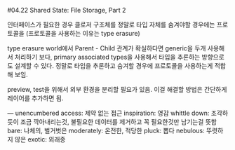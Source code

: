 #04.22
Shared State: File Storage, Part 2

인터페이스가 필요한 경우 클로저 구조체를 정말로 타입 자체를 숨겨야할 경우에는 프로토콜을
(프로토콜을 사용하는 이유는 type erasure)

type erasure world에서 Parent - Child 관계가 확실하다면 generic을 두개 사용해서 처리하기 보다, primary associated types을 사용해서
타입을 추론하는 방향으로도 설계할 수 있다. 정말로 타입을 추론하고 숨겨할 경우에 프로토콜을 사용하는게 적합해 보임.

preview, test을 위해서 외부 환경을 분리할 필요가 있음. 이걸 해결할 방법은 간단하게 레이어를 추가하면 됨.

—
unencumbered access: 제약 없는 접근
inspiration: 영감
whittle down: 조각하듯이 조금 깍아내리는것, 불필요한 데이터를 제거하고 꼭 필요한것만 남기는걸 뜻함
bare: 나체의, 벌거벗은
moderately: 온전한, 적당한
pluck: 뽑다
nebulous: 뚜렷하지 않은
exotic: 외래종

